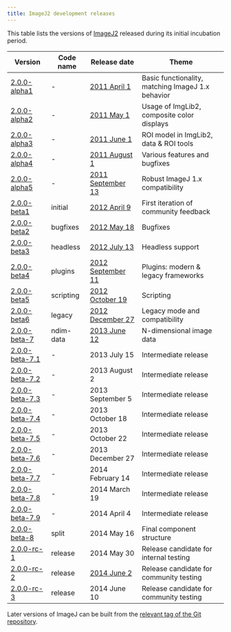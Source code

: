 ```yaml
---
title: ImageJ2 development releases
---
```


This table lists the versions of [ImageJ2](/software/imagej2) released during its initial incubation period.

| Version                                                                                             | Code name | Release date                                                   | Theme                                          |
|-----------------------------------------------------------------------------------------------------|-----------|----------------------------------------------------------------|------------------------------------------------|
| [2.0.0-alpha1](/media/software/imagej2/imagej-2.0.0-alpha1.zip)                                                      | -         | [2011 April 1](/news/2011-04-01-imagej-v2-0-0-alpha1)          | Basic functionality, matching ImageJ 1.x behavior |
| [2.0.0-alpha2](/media/software/imagej2/imagej-2.0.0-alpha2.zip)                                                      | -         | [2011 May 1](/news/2011-05-01-imagej-v2-0-0-alpha2)            | Usage of ImgLib2, composite color displays     |
| [2.0.0-alpha3](/media/software/imagej2/imagej-2.0.0-alpha3.zip)                                                      | -         | [2011 June 1](/news/2011-06-01-imagej-v2-0-0-alpha3)           | ROI model in ImgLib2, data & ROI tools         |
| [2.0.0-alpha4](/media/imagej-2.0.0-alpha4.zip)                                                      | -         | [2011 August 1](/news/2011-08-01-imagej-v2-0-0-alpha4)         | Various features and bugfixes                  |
| [2.0.0-alpha5](/media/software/imagej2/imagej-2.0.0-alpha5.zip)                                                      | -         | [2011 September 13](/news/2011-09-13-imagej-v2-0-0-alpha5)     | Robust ImageJ 1.x compatibility                    |
| [2.0.0-beta1](https://maven.scijava.org/content/groups/public/net/imagej/ij-app/2.0.0-beta1/)       | initial   | [2012 April 9](/news/2012-04-09-imagej-v2-0-0-beta1)           | First iteration of community feedback          |
| [2.0.0-beta2](https://maven.scijava.org/content/groups/public/net/imagej/ij-app/2.0.0-beta2/)       | bugfixes  | [2012 May 18](/news/2012-05-18-imagej-v2-0-0-beta2)            | Bugfixes                                       |
| [2.0.0-beta3](https://maven.scijava.org/content/groups/public/net/imagej/ij-app/2.0.0-beta3/)       | headless  | [2012 July 13](/news/2012-07-13-imagej-v2-0-0-beta3)           | Headless support                               |
| [2.0.0-beta4](https://maven.scijava.org/content/groups/public/net/imagej/ij-app/2.0.0-beta4/)       | plugins   | [2012 September 11](/news/2012-09-11-imagej-v2-0-0-beta4)      | Plugins: modern & legacy frameworks            |
| [2.0.0-beta5](https://maven.scijava.org/content/groups/public/net/imagej/ij-app/2.0.0-beta5/)       | scripting | [2012 October 19](/news/2012-10-19-imagej-v2-0-0-beta5)        | Scripting                                      |
| [2.0.0-beta6](https://maven.scijava.org/content/groups/public/net/imagej/ij-app/2.0.0-beta6/)       | legacy    | [2012 December 27](/news/2012-12-27-imagej-v2-0-0-beta6)       | Legacy mode and compatibility                  |
| [2.0.0-beta-7](https://maven.scijava.org/content/groups/public/net/imagej/ij-app/2.0.0-beta-7/)     | ndim-data | [2013 June 12](/news/2013-06-12-imagej-v2-0-0-beta-7)          | N-dimensional image data                       |
| [2.0.0-beta-7.1](https://maven.scijava.org/content/groups/public/net/imagej/ij-app/2.0.0-beta-7.1/) | -         | 2013 July 15                                                   | Intermediate release                           |
| [2.0.0-beta-7.2](https://maven.scijava.org/content/groups/public/net/imagej/ij-app/2.0.0-beta-7.2/) | -         | 2013 August 2                                                  | Intermediate release                           |
| [2.0.0-beta-7.3](https://maven.scijava.org/content/groups/public/net/imagej/ij-app/2.0.0-beta-7.3/) | -         | 2013 September 5                                               | Intermediate release                           |
| [2.0.0-beta-7.4](https://maven.scijava.org/content/groups/public/net/imagej/ij-app/2.0.0-beta-7.4/) | -         | 2013 October 18                                                | Intermediate release                           |
| [2.0.0-beta-7.5](https://maven.scijava.org/content/groups/public/net/imagej/ij-app/2.0.0-beta-7.5/) | -         | 2013 October 22                                                | Intermediate release                           |
| [2.0.0-beta-7.6](https://maven.scijava.org/content/groups/public/net/imagej/ij-app/2.0.0-beta-7.6/) | -         | 2013 December 27                                               | Intermediate release                           |
| [2.0.0-beta-7.7](https://maven.scijava.org/content/groups/public/net/imagej/ij-app/2.0.0-beta-7.7/) | -         | 2014 February 14                                               | Intermediate release                           |
| [2.0.0-beta-7.8](https://maven.scijava.org/content/groups/public/net/imagej/ij-app/2.0.0-beta-7.8/) | -         | 2014 March 19                                                  | Intermediate release                           |
| [2.0.0-beta-7.9](https://maven.scijava.org/content/groups/public/net/imagej/ij-app/2.0.0-beta-7.9/) | -         | 2014 April 4                                                   | Intermediate release                           |
| [2.0.0-beta-8](https://maven.scijava.org/content/groups/public/net/imagej/imagej/2.0.0-beta-8/)     | split     | 2014 May 16                                                    | Final component structure                      |
| [2.0.0-rc-1](https://maven.scijava.org/content/groups/public/net/imagej/imagej/2.0.0-rc-1/)         | release   | 2014 May 30                                                    | Release candidate for internal testing         |
| [2.0.0-rc-2](https://maven.scijava.org/content/groups/public/net/imagej/imagej/2.0.0-rc-2/)         | release   | [2014 June 2](/news/2014-06-04-imagej-2-0-0-release-candidate) | Release candidate for community testing        |
| [2.0.0-rc-3](https://maven.scijava.org/content/groups/public/net/imagej/imagej/2.0.0-rc-3/)         | release   | 2014 June 10                                                   | Release candidate for community testing        |

Later versions of ImageJ can be built from the [relevant tag of the Git repository](https://github.com/imagej/imagej2/tags).
